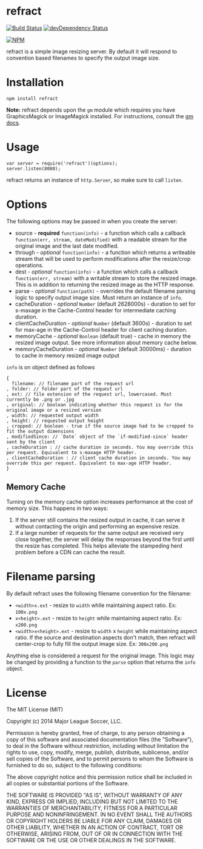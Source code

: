 # refract

[![Build Status](https://travis-ci.org/majorleaguesoccer/refract.png?branch=master)](https://travis-ci.org/majorleaguesoccer/refract)
[![devDependency Status](https://david-dm.org/majorleaguesoccer/refract.png)](https://david-dm.org/majorleaguesoccer/refract#info=dependencies)

[![NPM](https://nodei.co/npm/refract.png)](https://nodei.co/npm/refract/)

refract is a simple image resizing server. By default it will respond to convention based filenames to specify the output image size.

# Installation

```
npm install refract
```

**Note:** refract depends upon the `gm` module which requires you have GraphicsMagick or ImageMagick installed. For instructions, consult the [gm docs](https://github.com/aheckmann/gm#getting-started).

# Usage

```
var server = require('refract')(options);
server.listen(8080);
```

refract returns an instance of `http.Server`, so make sure to call `listen`.


# Options

The following options may be passed in when you create the server:

* source - **required** `function(info)` - a function which calls a callback `function(err, stream, dateModified)` with a readable stream for the original image and the last date modified. 
* through - _optional_ `function(info)` - a function which returns a writeable stream that will be used to perform modifications after the resize/crop operations. 
* dest - _optional_ `function(info)` - a function which calls a callback `function(err, stream)` with a writable stream to store the resized image. This is in addition to returning the resized image as the HTTP response.
* parse - _optional_ `function(path)` - overrides the default filename parsing logic to specify output image size. Must return an instance of `info`.
* cacheDuration - _optional_ `Number` (default 2628000s) - duration to set for s-maxage in the Cache-Control header for intermediate caching duration.
* clientCacheDuration - _optional_ `Number` (default 3600s) - duration to set for max-age in the Cache-Control header for client caching duration.
* memoryCache - _optional_ `Boolean` (default true) - cache in memory the resized image output. See more information about memory cache below.
* memoryCacheDuration - _optional_ `Number` (default 30000ms) - duration to cache in memory resized image output

`info` is on object defined as follows
```
{
  filename: // filename part of the request url
, folder: // folder part of the request url
, ext: // file extension of the request url, lowercased. Must currently be .png or .jpg
, original: // boolean indicating whether this request is for the original image or a resized version
, width: // requested output width
, height: // requested output height
, cropped: // boolean - true if the source image had to be cropped to fit the output dimensions
, modifiedSince: // `Date` object of the `if-modified-since` header sent by the client
, cacheDuration : // cache duration in seconds. You may override this per request. Equivalent to s-maxage HTTP header.
, clientCacheDuration : // client cache duration in seconds. You may override this per request. Equivalent to max-age HTTP header.
}
```

## Memory Cache

Turning on the memory cache option increases performance at the cost of memory size. This happens in two ways:

1. If the server still contains the resized output in cache, it can serve it without contacting the origin and performing an expensive resize.
1. If a large number of requests for the same output are received very close together, the server will delay the responses beyond the first until the resize has completed. This helps alleviate the stampeding herd problem before a CDN can cache the result.


# Filename parsing

By default refract uses the following filename convention for the filename:

* `<width>x.ext` - resize to `width` while maintaining aspect ratio. Ex: `100x.png`
* `x<height>.ext` - resize to `height` while maintaining aspect ratio. Ex: `x200.png`
* `<width>x<height>.ext` - resize to `width` x `height` while maintaining aspect ratio. If the source and destination aspects don't match, then refract will center-crop to fully fill the output image size. Ex: `300x200.png`

Anything else is considered a request for the original image. This logic may be changed by providing a function to the `parse` option that returns the `info` object.


# License

The MIT License (MIT)

Copyright (c) 2014 Major League Soccer, LLC.

Permission is hereby granted, free of charge, to any person obtaining a copy of
this software and associated documentation files (the "Software"), to deal in
the Software without restriction, including without limitation the rights to
use, copy, modify, merge, publish, distribute, sublicense, and/or sell copies of
the Software, and to permit persons to whom the Software is furnished to do so,
subject to the following conditions:

The above copyright notice and this permission notice shall be included in all
copies or substantial portions of the Software.

THE SOFTWARE IS PROVIDED "AS IS", WITHOUT WARRANTY OF ANY KIND, EXPRESS OR
IMPLIED, INCLUDING BUT NOT LIMITED TO THE WARRANTIES OF MERCHANTABILITY, FITNESS
FOR A PARTICULAR PURPOSE AND NONINFRINGEMENT. IN NO EVENT SHALL THE AUTHORS OR
COPYRIGHT HOLDERS BE LIABLE FOR ANY CLAIM, DAMAGES OR OTHER LIABILITY, WHETHER
IN AN ACTION OF CONTRACT, TORT OR OTHERWISE, ARISING FROM, OUT OF OR IN
CONNECTION WITH THE SOFTWARE OR THE USE OR OTHER DEALINGS IN THE SOFTWARE.
